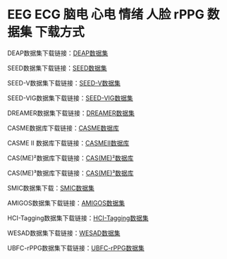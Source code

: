 # EEG ECG 脑电 心电 情绪 人脸 rPPG 数据集 下载方式

DEAP数据集下载链接：[DEAP数据集](https://hallo.codestore.pro/buy/2)

SEED数据集下载链接：[SEED数据集](https://hallo.codestore.pro/buy/3)

SEED-V数据集下载链接：[SEED-V数据集](https://hallo.codestore.pro/buy/12)

SEED-VIG数据集下载链接：[SEED-VIG数据集](https://hallo.codestore.pro/buy/17)

DREAMER数据集下载链接：[DREAMER数据集](https://hallo.codestore.pro/buy/4)

CASME数据库下载链接：[CASME数据库](https://hallo.codestore.pro/buy/9)

CASME II 数据库下载链接：[CASMEII数据库](https://hallo.codestore.pro/buy/10)

CAS(ME)²数据库下载链接：[CAS(ME)²数据库](https://hallo.codestore.pro/buy/7)

CAS(ME)³数据库下载链接：[CAS(ME)³数据库](https://hallo.codestore.pro/buy/11)

SMIC数据集下载：[SMIC数据集](https://hallo.codestore.pro/buy/14)

AMIGOS数据集下载链接：[AMIGOS数据集](https://hallo.codestore.pro/buy/13)

HCI-Tagging数据集下载链接：[HCI-Tagging数据集](https://hallo.codestore.pro/buy/15)

WESAD数据集下载链接：[WESAD数据集](https://hallo.codestore.pro/buy/20)

UBFC-rPPG数据集下载链接：[UBFC-rPPG数据集](https://hallo.codestore.pro/buy/21)
